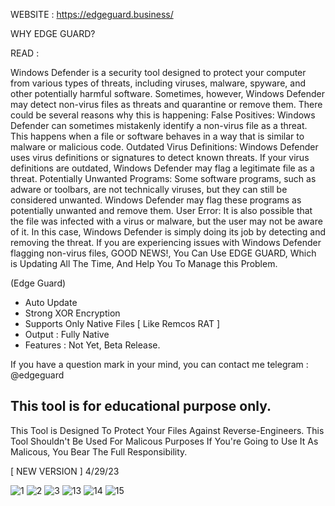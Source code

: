 WEBSITE : https://edgeguard.business/

WHY EDGE GUARD?

READ :

Windows Defender is a security tool designed to protect your computer from various types of threats, including viruses, malware, spyware, and other potentially harmful software. Sometimes, however, Windows Defender may detect non-virus files as threats and quarantine or remove them.
There could be several reasons why this is happening:
False Positives: Windows Defender can sometimes mistakenly identify a non-virus file as a threat. This happens when a file or software behaves in a way that is similar to malware or malicious code.
Outdated Virus Definitions: Windows Defender uses virus definitions or signatures to detect known threats. If your virus definitions are outdated, Windows Defender may flag a legitimate file as a threat.
Potentially Unwanted Programs: Some software programs, such as adware or toolbars, are not technically viruses, but they can still be considered unwanted. Windows Defender may flag these programs as potentially unwanted and remove them.
User Error: It is also possible that the file was infected with a virus or malware, but the user may not be aware of it. In this case, Windows Defender is simply doing its job by detecting and removing the threat.
If you are experiencing issues with Windows Defender flagging non-virus files, GOOD NEWS!,  You Can Use EDGE GUARD, Which is Updating All The Time, And Help You To Manage this Problem.


(Edge Guard)
- Auto Update
- Strong XOR Encryption
- Supports Only Native Files [ Like Remcos RAT ]
- Output : Fully Native
- Features : Not Yet, Beta Release.

If you have a question mark in your mind, you can contact me telegram : @edgeguard

This tool is for educational purpose only.
-------------------------------------------------------------------
This Tool is Designed To Protect Your Files
Against Reverse-Engineers.
This Tool Shouldn't Be Used For Malicous Purposes
If You're Going to Use It As Malicous, You Bear The Full Responsibility.



[ NEW VERSION ] 4/29/23

![1](https://user-images.githubusercontent.com/127977328/235339798-bab34280-95fc-438d-9a1a-482072680586.png)
![2](https://user-images.githubusercontent.com/127977328/235339801-8b689295-525c-4493-a1e6-db60ff441cdc.png)
![3](https://user-images.githubusercontent.com/127977328/235339802-0acdc23f-041a-49e0-b58f-9b580d8df24d.png)
![13](https://user-images.githubusercontent.com/127977328/235339803-4ed7b4b6-3b6e-47a1-b8ea-daff5fc4383b.png)
![14](https://user-images.githubusercontent.com/127977328/235339805-7fbb0a6d-adb4-426e-9e6f-7471b752a3de.png)
![15](https://user-images.githubusercontent.com/127977328/235339807-2bcc6513-ce80-483d-9e0d-fcda72d8cb74.png)



